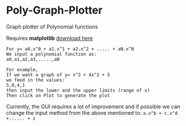 # Poly-Graph-Plotter
Graph plotter of Polynomial functions

Requires **matplotlib** [download here](http://matplotlib.org/users/installing.html)

```
For y= a0.x^0 + a1.x^1 + a2.x^2 + ..... + aN.x^N
We input a polynomial function as:
a0,a1,a2,a3,.....,aN

For example,
If we want a graph of y= x^3 + 4x^2 + 5
we feed in the values:
5,0,4,1
then input the lower and the upper limits (range of x)
Then click on Plot to generate the plot
```

Currently, the GUI requires a lot of improvement and if possible we can change the input method from the above mentioned to:
`a.x^b + c.x^d +...... + z`

